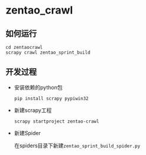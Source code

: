 # zentao_crawl

## 如何运行

  ```
  cd zentaocrawl
  scrapy crawl zentao_sprint_build
  ```

## 开发过程
- 安装依赖的python包
  ```shell
  pip install scrapy pypiwin32
  ```
- 新建scrapy工程
  ```
  scrapy startproject zentao-crawl
  ```
- 新建Spider
  
  在spiders目录下新建`zentao_sprint_build_spider.py`

  
